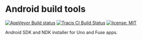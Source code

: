 # Android build tools

[![AppVeyor Build status](https://img.shields.io/appveyor/ci/mortend/uno-android-build-tools/master.svg?logo=appveyor&style=flat-square)](https://ci.appveyor.com/project/fusetools/uno/branch/master)
[![Tracis CI Build Status](https://img.shields.io/travis/mortend/uno-android-build-tools/master.svg?style=flat-square)](https://travis-ci.org/fuse-open/uno)
[![license: MIT](https://img.shields.io/github/license/mortend/uno-android-build-tools.svg?style=flat-square)](LICENSE.txt)

Android SDK and NDK installer for Uno and Fuse apps.
